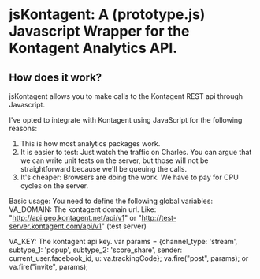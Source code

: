 jsKontagent: A (prototype.js) Javascript Wrapper for the Kontagent Analytics API.
=================================================================================

How does it work?
-----------------
jsKontagent allows you to make calls to the Kontagent REST api through Javascript. 

I've opted to integrate with Kontagent using JavaScript for the following reasons:
1. This is how most analytics packages work.
2. It is easier to test: Just watch the traffic on Charles.
    You can argue that we can write unit tests on the server, but those will not be
    straightforward because we'll be queuing the calls.
3. It's cheaper: Browsers are doing the work. We have to pay for CPU cycles on the server.
 
 Basic usage:
 You need to define the following global variables:
 VA_DOMAIN: The kontagent domain url. Like:
 "http://api.geo.kontagent.net/api/v1"
 or 
 "http://test-server.kontagent.com/api/v1" (test server)
 
 VA_KEY: The kontagent api key.
 var params = {channel_type: 'stream', subtype_1: 'popup', subtype_2: 'score_share', 
 			sender: current_user.facebook_id, u: va.trackingCode};
 va.fire("post", params);
 or
 va.fire("invite", params);
